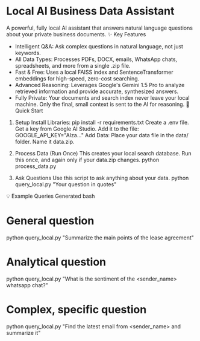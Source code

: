 # Local AI Business Data Assistant
A powerful, fully local AI assistant that answers natural language questions about your private business documents.
✨ Key Features
- Intelligent Q&A: Ask complex questions in natural language, not just keywords.
- All Data Types: Processes PDFs, DOCX, emails, WhatsApp chats, spreadsheets, and more from a single .zip file.
- Fast & Free: Uses a local FAISS index and SentenceTransformer embeddings for high-speed, zero-cost searching.
- Advanced Reasoning: Leverages Google's Gemini 1.5 Pro to analyze retrieved information and provide accurate, synthesized answers.
- Fully Private: Your documents and search index never leave your local machine. Only the final, small context is sent to the AI for reasoning.
🚀 Quick Start
1. Setup
Install Libraries:
pip install -r requirements.txt
Create a .env file.
Get a key from Google AI Studio.
Add it to the file: GOOGLE_API_KEY="AIza..."
Add Data:
Place your data file in the data/ folder.
Name it data.zip.

3. Process Data (Run Once)
This creates your local search database. Run this once, and again only if your data.zip changes.
python process_data.py

4. Ask Questions
Use this script to ask anything about your data.
python query_local.py "Your question in quotes"

💡 Example Queries
Generated bash
# General question
python query_local.py "Summarize the main points of the lease agreement"

# Analytical question
python query_local.py "What is the sentiment of the <sender_name> whatsapp chat?"

# Complex, specific question
python query_local.py "Find the latest email from <sender_name> and summarize it"
